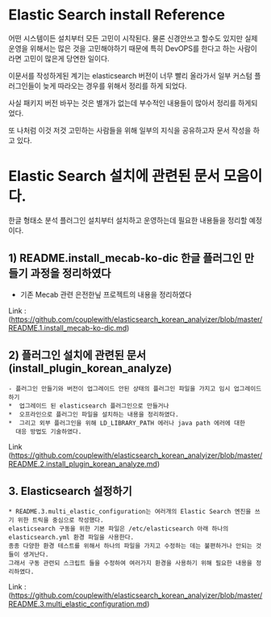 
# Elastic Search  install Reference

 어떤 시스템이든 설치부터 모든 고민이 시작된다.
 물론 신경안쓰고 할수도 있지만 실제 운영을 위해서는 많은 것을 고민해야하기 때문에
 특히 DevOPS를 한다고 하는 사람이라면 고민이 많은게 당연한 일이다.
 
 이문서를 작성하게된 계기는 elasticsearch 버전이 너무 빨리 올라가서 
  일부 커스텀 플러그인들이 늦게 따라오는 경우를 위해서 정리를 하게 되었다.
  
  사실 패키지 버전 바꾸는 것은 별개가 없는데 부수적인 내용들이 많아서 정리를 하게되었다.
  
  또  나처럼 이것 저것 고민하는 사람들을 위해 일부의 지식을 공유하고자 문서 작성을 하고 있다.

# Elastic Search 설치에 관련된 문서 모음이다.

   한글 형태소 분석 플러그인 설치부터
   설치하고 운영하는데 필요한 내용들을 정리할 예정이다.
	
##  1)  README.install_mecab-ko-dic 한글 플러그인 만들기 과정을 정리하였다

   * 기존 Mecab 관련 은전한닢 프로젝트의 내용을 정리하였다
	
   Link : (https://github.com/couplewith/elasticsearch_korean_analyizer/blob/master/README.1.install_mecab-ko-dic.md)


## 2)  플러그인 설치에 관련된 문서 (install_plugin_korean_analyze)

    - 플러그인 만들기와 버전이 업그레이드 안된 상태의 플러그인 파일을 가지고 임시 업그레이드하기
    *  업그레이드 된 elasticsearch 플러그인으로 만들거나 
    *  오프라인으로 플러그인 파일을 설치하는 내용을 정리하였다.
    *  그리고 외부 플러그인을 위해 LD_LIBRARY_PATH 에러나 java path 에러에 대한 
      대응 방법도 기술하였다.	  
  
   Link (https://github.com/couplewith/elasticsearch_korean_analyizer/blob/master/README.2.install_plugin_korean_analyze.md)
   


## 3. Elasticsearch 설정하기

	* README.3.multi_elastic_configuration는 여러개의 Elastic Search 엔진을 쓰기 위한 트릭을 중심으로 작성했다.
	elasticsearch 구동을 위한 기본 파일은 /etc/elasticsearch 아래 하나의 elasticsearch.yml 환경 파일을 사용한다.
	종종 다양한 환경 테스트를 위해서 하나의 파일을 가지고 수정하는 데는 불편하거나 안되는 것들이 생겨난다.
	그래서 구동 관련되 스크립트 들을 수정하여 여러가지 환경을 사용하기 위해 필요한 내용을 정리하였다.
  
   Link : (https://github.com/couplewith/elasticsearch_korean_analyizer/blob/master/README.3.multi_elastic_configuration.md)
